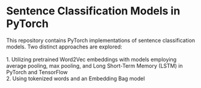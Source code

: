 # Sentence Classification Models in PyTorch

This repository contains PyTorch implementations of sentence classification models. Two distinct approaches are explored: 
</br></br>1. Utilizing pretrained Word2Vec embeddings with models employing average pooling, max pooling, and Long Short-Term Memory (LSTM) in PyTorch and TensorFlow
</br>2. Using tokenized words and an Embedding Bag model
